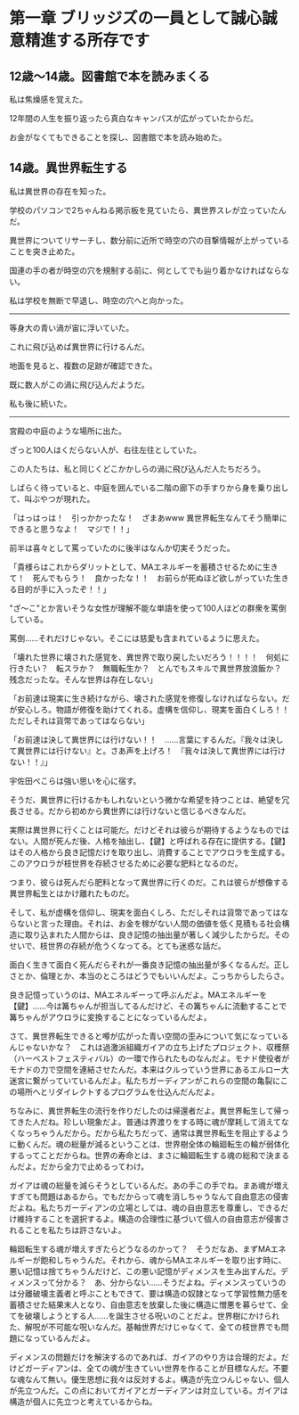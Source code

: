 # 第一章 ブリッジズの一員として誠心誠意精進する所存です

## 12歳～14歳。図書館で本を読みまくる

私は焦燥感を覚えた。

12年間の人生を振り返ったら真白なキャンパスが広がっていたからだ。

お金がなくてもできることを探し、図書館で本を読み始めた。

## 14歳。異世界転生する

私は異世界の存在を知った。

学校のパソコンで2ちゃんねる掲示板を見ていたら、異世界スレが立っていたんだ。

異世界についてリサーチし、数分前に近所で時空の穴の目撃情報が上がっていることを突き止めた。

国連の手の者が時空の穴を規制する前に、何としてでも辿り着かなければならない。

私は学校を無断で早退し、時空の穴へと向かった。

---

等身大の青い渦が宙に浮いていた。

これに飛び込めば異世界に行けるんだ。

地面を見ると、複数の足跡が確認できた。

既に数人がこの渦に飛び込んだようだ。

私も後に続いた。

---

宮殿の中庭のような場所に出た。

ざっと100人はくだらない人が、右往左往としていた。

この人たちは、私と同じくどこかかしらの渦に飛び込んだ人たちだろう。

しばらく待っていると、中庭を囲んでいる二階の廊下の手すりから身を乗り出して、叫ぶやつが現れた。

「はっはっは！　引っかかったな！　ざまあwww  異世界転生なんてそう簡単にできると思うなよ！　マジで！！」

前半は喜々として罵っていたのに後半はなんか切実そうだった。

「貴様らはこれからダリットとして、MAエネルギーを蓄積させるために生きて！　死んでもらう！　良かったな！！　お前らが死ぬほど欲しがっていた生きる目的が手に入ったぞ！！」

"ざ～こ"とか言いそうな女性が理解不能な単語を使って100人ほどの群衆を罵倒している。

罵倒……それだけじゃない。そこには慈愛も含まれているように思えた。

「壊れた世界に壊された感覚を、異世界で取り戻したいだろう！！！！　何処に行きたい？　転スラか？　無職転生か？　とんでもスキルで異世界放浪飯か？　残念だったな。そんな世界は存在しない」

「お前達は現実に生き続けながら、壊された感覚を修復しなければならない。だが安心しろ。物語が修復を助けてくれる。虚構を信仰し、現実を面白くしろ！！　ただしそれは貨幣であってはならない」

「お前達は決して異世界には行けない！！　……言葉にするんだ。『我々は決して異世界には行けない』と。さあ声を上げろ！　『我々は決して異世界には行けない！！』」

宇佐田ぺこらは強い思いを心に宿す。

そうだ、異世界に行けるかもしれないという微かな希望を持つことは、絶望を冗長させる。だから初めから異世界には行けないと信じるべきなんだ。

実際は異世界に行くことは可能だ。だけどそれは彼らが期待するようなものではない。人間が死んだ後、人格を抽出し、【鍵】と呼ばれる存在に提供する。【鍵】はその人格から良き記憶だけを取り出し、消費することでアウロラを生成する。このアウロラが枝世界を存続させるために必要な肥料となるのだ。

つまり、彼らは死んだら肥料となって異世界に行くのだ。これは彼らが想像する異世界転生とはかけ離れたものだ。

そして、私が虚構を信仰し、現実を面白くしろ、ただしそれは貨幣であってはならないと言った理由。それは、お金を稼がない人間の価値を低く見積もる社会構造に取り込まれた人間からは、良き記憶の抽出量が著しく減少したからだ。そのせいで、枝世界の存続が危うくなってる。とても迷惑な話だ。

面白く生きて面白く死んだらそれが一番良き記憶の抽出量が多くなるんだ。正しさとか、倫理とか、本当のところはどうでもいいんだよ。こっちからしたらさ。

良き記憶っていうのは、MAエネルギーって呼ぶんだよ。MAエネルギーを【鍵】……今は篝ちゃんが担当してるんだけど、その篝ちゃんに流動することで篝ちゃんがアウロラに変換することになっているんだよ。

さて、異世界転生できると噂が広がった青い空間の歪みについて気になっているんじゃないかな？　これは過激派組織ガイアの立ち上げたプロジェクト、収穫祭（ハーベストフェスティバル）の一環で作られたものなんだよ。モナド使役者がモナドの力で空間を連結させたんだ。本来はクルっていう世界にあるエルロー大迷宮に繋がっていているんだよ。私たちガーディアンがこれらの空間の亀裂にこの場所へとリダイレクトするプログラムを仕込んだんだよ。

ちなみに、異世界転生の流行を作りだしたのは帰還者だよ。異世界転生して帰ってきた人だね。珍しい現象だよ。普通は界渡りをする時に魂が摩耗して消えてなくなっちゃうんだから。だから私たちだって、通常は異世界転生を阻止するように動くんだ。魂の総量が減るということは、世界樹全体の輪廻転生の輪が弱体化するってことだからね。世界の寿命とは、まさに輪廻転生する魂の総和で決まるんだよ。だから全力で止めるってわけ。

ガイアは魂の総量を減らそうとしているんだ。あの手この手でね。まあ魂が増えすぎても問題はあるから。でもだからって魂を消しちゃうなんて自由意志の侵害だよね。私たちガーディアンの立場としては、魂の自由意志を尊重し、できるだけ維持することを選択するよ。構造の合理性に基づいて個人の自由意志が侵害されることを私たちは許さないよ。

輪廻転生する魂が増えすぎたらどうなるのかって？　そうだなあ、まずMAエネルギーが飽和しちゃうんだ。それから、魂からMAエネルギーを取り出す時に、悪い記憶は捨てちゃうんだけど、この悪い記憶がディメンスを生み出すんだ。ディメンスって分かる？　あ、分からない……そうだよね。ディメンスっていうのは分離破壊主義者と呼ぶこともできて、要は構造の奴隷となって学習性無力感を蓄積させた結果末人となり、自由意志を放棄した後に構造に憎悪を募らせて、全てを破壊しようとする人……を誕生させる呪いのことだよ。世界樹にかけられた、解呪が不可能な呪いなんだ。基軸世界だけじゃなくて、全ての枝世界でも問題になっているんだよ。

ディメンスの問題だけを解決するのであれば、ガイアのやり方は合理的だよ。だけどガーディアンは、全ての魂が生きていい世界を作ることが目標なんだ。不要な魂なんて無い。優生思想に我々は反対するよ。構造が先立つんじゃない、個人が先立つんだ。この点においてガイアとガーディアンは対立している。ガイアは構造が個人に先立つと考えているからね。